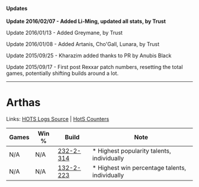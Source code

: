 #### Updates
**Update 2016/02/07 - Added Li-Ming, updated all stats, by Trust**

Update 2016/01/13 - Added Greymane, by Trust

Update 2016/01/08 - Added Artanis, Cho'Gall, Lunara, by Trust

Update 2015/09/25 - Kharazim added thanks to PR by Anubis Black

Update 2015/09/17 - First post Rexxar patch numbers, resetting the total games, potentially shifting builds around a lot.

***

# Arthas

Links: [HOTS Logs Source](https://www.hotslogs.com/Sitewide/HeroDetails?Hero=Arthas) | [HotS Counters](http://hotscounters.com/#/hero/Arthas)

Games  | Win %  | Build     | Note
-----  | -----  | -----     | ----
N/A    | N/A    | [232-2-314](http://www.heroesfire.com/hots/talent-calculator/arthas#l0OA) | * Highest popularity talents, individually
N/A    | N/A    | [132-2-223](http://www.heroesfire.com/hots/talent-calculator/arthas#hCDl) | * Highest win percentage talents, individually
